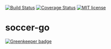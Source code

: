 [![Build Status](https://travis-ci.org/acifani/soccer-go.svg?branch=master)](https://travis-ci.org/acifani/soccer-go.svg?branch=master)
[![Coverage Status](https://coveralls.io/repos/github/acifani/soccer-go/badge.svg?branch=master)](https://coveralls.io/github/acifani/soccer-go?branch=master)
[![MIT license](http://img.shields.io/badge/license-MIT-brightgreen.svg)](http://opensource.org/licenses/MIT)

# soccer-go

[![Greenkeeper badge](https://badges.greenkeeper.io/acifani/soccer-go.svg)](https://greenkeeper.io/)
